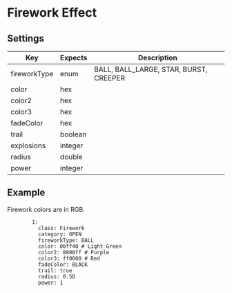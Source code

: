 # Firework Effect

## Settings

| Key          | Expects | Description                            |
| ------------ | ------- | -------------------------------------- |
| fireworkType | enum    | BALL, BALL_LARGE, STAR, BURST, CREEPER |
| color        | hex     |                                        |
| color2       | hex     |                                        |
| color3       | hex     |                                        |
| fadeColor    | hex     |                                        |
| trail        | boolean |                                        |
| explosions   | integer |
| radius       | double  |                                        |
| power        | integer |                                        |

## Example

Firework colors are in RGB.

```YML
        1:
          class: Firework
          category: OPEN
          fireworkType: BALL
          color: 00ff40 # Light Green
          color2: 8000ff # Purple
          color3: ff0000 # Red
          fadeColor: BLACK
          trail: true
          radius: 0.5D
          power: 1
```
